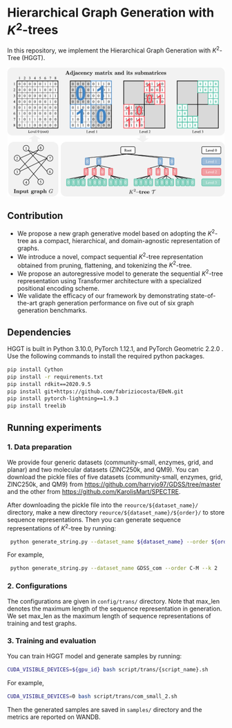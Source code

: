 # Hierarchical Graph Generation with $K^2$-trees 

In this repository, we implement the Hierarchical Graph Generation with $K^{2}$-Tree (HGGT).

<p align="center">
    <img width="750" src="assets/k2_tree_4.png"/>
</p>

## Contribution

+ We propose a new graph generative model based on adopting the $K^2$-tree as a compact, hierarchical, and domain-agnostic representation of graphs.
+ We introduce a novel, compact sequential $K^2$-tree representation obtained from pruning, flattening, and tokenizing the $K^2$-tree.
+ We propose an autoregressive model to generate the sequential $K^2$-tree representation using Transformer architecture with a specialized positional encoding scheme.
+ We validate the efficacy of our framework by demonstrating state-of-the-art graph generation performance on five out of six graph generation benchmarks.

## Dependencies

HGGT is built in Python 3.10.0, PyTorch 1.12.1, and PyTorch Geometric 2.2.0 . Use the following commands to install the required python packages.

```sh
pip install Cython
pip install -r requirements.txt
pip install rdkit==2020.9.5
pip install git+https://github.com/fabriziocosta/EDeN.git
pip install pytorch-lightning==1.9.3
pip install treelib
```

## Running experiments

### 1. Data preparation

We provide four generic datasets (community-small, enzymes, grid, and planar) and two molecular datasets (ZINC250k, and QM9). You can download the pickle files of five datasets (community-small, enzymes, grid, ZINC250k, and QM9) from https://github.com/harryjo97/GDSS/tree/master and the other from https://github.com/KarolisMart/SPECTRE. 

After downloading the pickle file into the `reource/${dataset_name}/` directory, make a new directory `reource/${dataset_name}/${order}/` to store sequence representations. Then you can generate sequence representations of $K^2$-tree by running:

```sh
 python generate_string.py --dataset_name ${dataset_name} --order ${order} --k ${k}
```

For example,
```sh
 python generate_string.py --dataset_name GDSS_com --order C-M --k 2
```

### 2. Configurations

The configurations are given in `config/trans/` directory. Note that max_len denotes the maximum length of the sequence representation in generation. We set max_len as the maximum length of sequence representations of training and test graphs.

### 3. Training and evaluation

You can train HGGT model and generate samples by running:
```sh
CUDA_VISIBLE_DEVICES=${gpu_id} bash script/trans/{script_name}.sh
```

For example, 
```sh
CUDA_VISIBLE_DEVICES=0 bash script/trans/com_small_2.sh
```

Then the generated samples are saved in  `samples/` directory and the metrics are reported on WANDB.